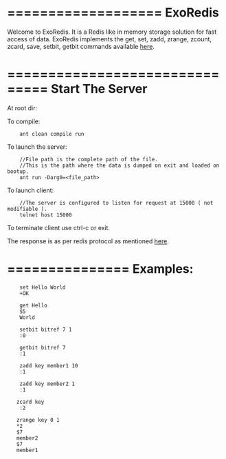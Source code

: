 ===================
ExoRedis
===================

Welcome to ExoRedis. It is a Redis like in memory storage solution for fast access of data.
ExoRedis implements the get, set, zadd, zrange, zcount, zcard, save, setbit, getbit commands available [here](redis.io/commands).

===============================
Start The Server
================================
At root dir:

To compile:
       
        ant clean compile run

To launch the server:

        //File path is the complete path of the file.
        //This is the path where the data is dumped on exit and loaded on bootup.
        ant run -Darg0=<file_path> 

To launch client:

        //The server is configured to listen for request at 15000 ( not modifiable ).
        telnet host 15000       
 
To terminate client use ctrl-c or exit.

The response is as per redis protocol as mentioned [here](http://redis.io/topics/protocol).

===============
Examples:
================

        set Hello World
        +OK

        get Hello
        $5
        World
        
        setbit bitref 7 1
        :0

        getbit bitref 7
        :1

        zadd key member1 10
        :1
  
        zadd key member2 1 
        :1

       zcard key
        :2
        
       zrange key 0 1
       *2
       $7
       member2
       $7
       member1

